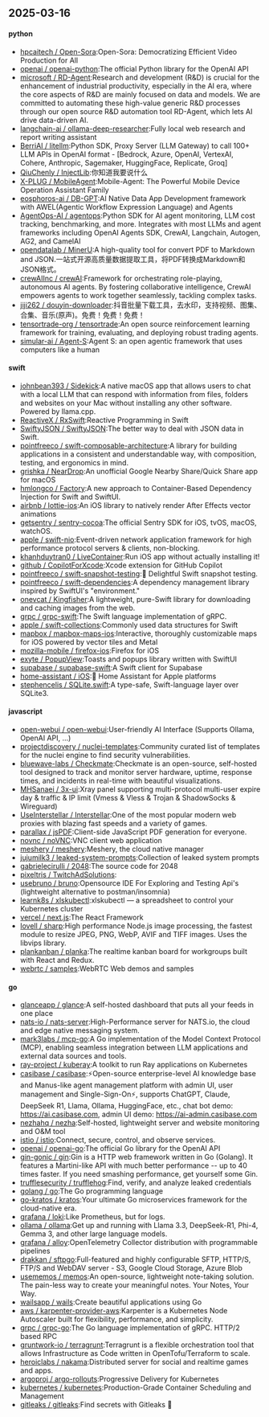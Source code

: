 ## 2025-03-16

#### python
* [hpcaitech / Open-Sora](https://github.com/hpcaitech/Open-Sora):Open-Sora: Democratizing Efficient Video Production for All
* [openai / openai-python](https://github.com/openai/openai-python):The official Python library for the OpenAI API
* [microsoft / RD-Agent](https://github.com/microsoft/RD-Agent):Research and development (R&D) is crucial for the enhancement of industrial productivity, especially in the AI era, where the core aspects of R&D are mainly focused on data and models. We are committed to automating these high-value generic R&D processes through our open source R&D automation tool RD-Agent, which lets AI drive data-driven AI.
* [langchain-ai / ollama-deep-researcher](https://github.com/langchain-ai/ollama-deep-researcher):Fully local web research and report writing assistant
* [BerriAI / litellm](https://github.com/BerriAI/litellm):Python SDK, Proxy Server (LLM Gateway) to call 100+ LLM APIs in OpenAI format - [Bedrock, Azure, OpenAI, VertexAI, Cohere, Anthropic, Sagemaker, HuggingFace, Replicate, Groq]
* [QiuChenly / InjectLib](https://github.com/QiuChenly/InjectLib):你知道我要说什么
* [X-PLUG / MobileAgent](https://github.com/X-PLUG/MobileAgent):Mobile-Agent: The Powerful Mobile Device Operation Assistant Family
* [eosphoros-ai / DB-GPT](https://github.com/eosphoros-ai/DB-GPT):AI Native Data App Development framework with AWEL(Agentic Workflow Expression Language) and Agents
* [AgentOps-AI / agentops](https://github.com/AgentOps-AI/agentops):Python SDK for AI agent monitoring, LLM cost tracking, benchmarking, and more. Integrates with most LLMs and agent frameworks including OpenAI Agents SDK, CrewAI, Langchain, Autogen, AG2, and CamelAI
* [opendatalab / MinerU](https://github.com/opendatalab/MinerU):A high-quality tool for convert PDF to Markdown and JSON.一站式开源高质量数据提取工具，将PDF转换成Markdown和JSON格式。
* [crewAIInc / crewAI](https://github.com/crewAIInc/crewAI):Framework for orchestrating role-playing, autonomous AI agents. By fostering collaborative intelligence, CrewAI empowers agents to work together seamlessly, tackling complex tasks.
* [jiji262 / douyin-downloader](https://github.com/jiji262/douyin-downloader):抖音批量下载工具，去水印，支持视频、图集、合集、音乐(原声)。免费！免费！免费！
* [tensortrade-org / tensortrade](https://github.com/tensortrade-org/tensortrade):An open source reinforcement learning framework for training, evaluating, and deploying robust trading agents.
* [simular-ai / Agent-S](https://github.com/simular-ai/Agent-S):Agent S: an open agentic framework that uses computers like a human

#### swift
* [johnbean393 / Sidekick](https://github.com/johnbean393/Sidekick):A native macOS app that allows users to chat with a local LLM that can respond with information from files, folders and websites on your Mac without installing any other software. Powered by llama.cpp.
* [ReactiveX / RxSwift](https://github.com/ReactiveX/RxSwift):Reactive Programming in Swift
* [SwiftyJSON / SwiftyJSON](https://github.com/SwiftyJSON/SwiftyJSON):The better way to deal with JSON data in Swift.
* [pointfreeco / swift-composable-architecture](https://github.com/pointfreeco/swift-composable-architecture):A library for building applications in a consistent and understandable way, with composition, testing, and ergonomics in mind.
* [grishka / NearDrop](https://github.com/grishka/NearDrop):An unofficial Google Nearby Share/Quick Share app for macOS
* [hmlongco / Factory](https://github.com/hmlongco/Factory):A new approach to Container-Based Dependency Injection for Swift and SwiftUI.
* [airbnb / lottie-ios](https://github.com/airbnb/lottie-ios):An iOS library to natively render After Effects vector animations
* [getsentry / sentry-cocoa](https://github.com/getsentry/sentry-cocoa):The official Sentry SDK for iOS, tvOS, macOS, watchOS.
* [apple / swift-nio](https://github.com/apple/swift-nio):Event-driven network application framework for high performance protocol servers & clients, non-blocking.
* [khanhduytran0 / LiveContainer](https://github.com/khanhduytran0/LiveContainer):Run iOS app without actually installing it!
* [github / CopilotForXcode](https://github.com/github/CopilotForXcode):Xcode extension for GitHub Copilot
* [pointfreeco / swift-snapshot-testing](https://github.com/pointfreeco/swift-snapshot-testing):📸 Delightful Swift snapshot testing.
* [pointfreeco / swift-dependencies](https://github.com/pointfreeco/swift-dependencies):A dependency management library inspired by SwiftUI's "environment."
* [onevcat / Kingfisher](https://github.com/onevcat/Kingfisher):A lightweight, pure-Swift library for downloading and caching images from the web.
* [grpc / grpc-swift](https://github.com/grpc/grpc-swift):The Swift language implementation of gRPC.
* [apple / swift-collections](https://github.com/apple/swift-collections):Commonly used data structures for Swift
* [mapbox / mapbox-maps-ios](https://github.com/mapbox/mapbox-maps-ios):Interactive, thoroughly customizable maps for iOS powered by vector tiles and Metal
* [mozilla-mobile / firefox-ios](https://github.com/mozilla-mobile/firefox-ios):Firefox for iOS
* [exyte / PopupView](https://github.com/exyte/PopupView):Toasts and popups library written with SwiftUI
* [supabase / supabase-swift](https://github.com/supabase/supabase-swift):A Swift client for Supabase
* [home-assistant / iOS](https://github.com/home-assistant/iOS):📱 Home Assistant for Apple platforms
* [stephencelis / SQLite.swift](https://github.com/stephencelis/SQLite.swift):A type-safe, Swift-language layer over SQLite3.

#### javascript
* [open-webui / open-webui](https://github.com/open-webui/open-webui):User-friendly AI Interface (Supports Ollama, OpenAI API, ...)
* [projectdiscovery / nuclei-templates](https://github.com/projectdiscovery/nuclei-templates):Community curated list of templates for the nuclei engine to find security vulnerabilities.
* [bluewave-labs / Checkmate](https://github.com/bluewave-labs/Checkmate):Checkmate is an open-source, self-hosted tool designed to track and monitor server hardware, uptime, response times, and incidents in real-time with beautiful visualizations.
* [MHSanaei / 3x-ui](https://github.com/MHSanaei/3x-ui):Xray panel supporting multi-protocol multi-user expire day & traffic & IP limit (Vmess & Vless & Trojan & ShadowSocks & Wireguard)
* [UseInterstellar / Interstellar](https://github.com/UseInterstellar/Interstellar):One of the most popular modern web proxies with blazing fast speeds and a variety of games.
* [parallax / jsPDF](https://github.com/parallax/jsPDF):Client-side JavaScript PDF generation for everyone.
* [novnc / noVNC](https://github.com/novnc/noVNC):VNC client web application
* [meshery / meshery](https://github.com/meshery/meshery):Meshery, the cloud native manager
* [jujumilk3 / leaked-system-prompts](https://github.com/jujumilk3/leaked-system-prompts):Collection of leaked system prompts
* [gabrielecirulli / 2048](https://github.com/gabrielecirulli/2048):The source code for 2048
* [pixeltris / TwitchAdSolutions](https://github.com/pixeltris/TwitchAdSolutions):
* [usebruno / bruno](https://github.com/usebruno/bruno):Opensource IDE For Exploring and Testing Api's (lightweight alternative to postman/insomnia)
* [learnk8s / xlskubectl](https://github.com/learnk8s/xlskubectl):xlskubectl — a spreadsheet to control your Kubernetes cluster
* [vercel / next.js](https://github.com/vercel/next.js):The React Framework
* [lovell / sharp](https://github.com/lovell/sharp):High performance Node.js image processing, the fastest module to resize JPEG, PNG, WebP, AVIF and TIFF images. Uses the libvips library.
* [plankanban / planka](https://github.com/plankanban/planka):The realtime kanban board for workgroups built with React and Redux.
* [webrtc / samples](https://github.com/webrtc/samples):WebRTC Web demos and samples

#### go
* [glanceapp / glance](https://github.com/glanceapp/glance):A self-hosted dashboard that puts all your feeds in one place
* [nats-io / nats-server](https://github.com/nats-io/nats-server):High-Performance server for NATS.io, the cloud and edge native messaging system.
* [mark3labs / mcp-go](https://github.com/mark3labs/mcp-go):A Go implementation of the Model Context Protocol (MCP), enabling seamless integration between LLM applications and external data sources and tools.
* [ray-project / kuberay](https://github.com/ray-project/kuberay):A toolkit to run Ray applications on Kubernetes
* [casibase / casibase](https://github.com/casibase/casibase):⚡️Open-source enterprise-level AI knowledge base and Manus-like agent management platform with admin UI, user management and Single-Sign-On⚡️, supports ChatGPT, Claude, DeepSeek R1, Llama, Ollama, HuggingFace, etc., chat bot demo: https://ai.casibase.com, admin UI demo: https://ai-admin.casibase.com
* [nezhahq / nezha](https://github.com/nezhahq/nezha):Self-hosted, lightweight server and website monitoring and O&M tool
* [istio / istio](https://github.com/istio/istio):Connect, secure, control, and observe services.
* [openai / openai-go](https://github.com/openai/openai-go):The official Go library for the OpenAI API
* [gin-gonic / gin](https://github.com/gin-gonic/gin):Gin is a HTTP web framework written in Go (Golang). It features a Martini-like API with much better performance -- up to 40 times faster. If you need smashing performance, get yourself some Gin.
* [trufflesecurity / trufflehog](https://github.com/trufflesecurity/trufflehog):Find, verify, and analyze leaked credentials
* [golang / go](https://github.com/golang/go):The Go programming language
* [go-kratos / kratos](https://github.com/go-kratos/kratos):Your ultimate Go microservices framework for the cloud-native era.
* [grafana / loki](https://github.com/grafana/loki):Like Prometheus, but for logs.
* [ollama / ollama](https://github.com/ollama/ollama):Get up and running with Llama 3.3, DeepSeek-R1, Phi-4, Gemma 3, and other large language models.
* [grafana / alloy](https://github.com/grafana/alloy):OpenTelemetry Collector distribution with programmable pipelines
* [drakkan / sftpgo](https://github.com/drakkan/sftpgo):Full-featured and highly configurable SFTP, HTTP/S, FTP/S and WebDAV server - S3, Google Cloud Storage, Azure Blob
* [usememos / memos](https://github.com/usememos/memos):An open-source, lightweight note-taking solution. The pain-less way to create your meaningful notes. Your Notes, Your Way.
* [wailsapp / wails](https://github.com/wailsapp/wails):Create beautiful applications using Go
* [aws / karpenter-provider-aws](https://github.com/aws/karpenter-provider-aws):Karpenter is a Kubernetes Node Autoscaler built for flexibility, performance, and simplicity.
* [grpc / grpc-go](https://github.com/grpc/grpc-go):The Go language implementation of gRPC. HTTP/2 based RPC
* [gruntwork-io / terragrunt](https://github.com/gruntwork-io/terragrunt):Terragrunt is a flexible orchestration tool that allows Infrastructure as Code written in OpenTofu/Terraform to scale.
* [heroiclabs / nakama](https://github.com/heroiclabs/nakama):Distributed server for social and realtime games and apps.
* [argoproj / argo-rollouts](https://github.com/argoproj/argo-rollouts):Progressive Delivery for Kubernetes
* [kubernetes / kubernetes](https://github.com/kubernetes/kubernetes):Production-Grade Container Scheduling and Management
* [gitleaks / gitleaks](https://github.com/gitleaks/gitleaks):Find secrets with Gitleaks 🔑
